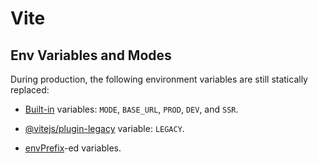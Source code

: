 # Vite

## Env Variables and Modes

During production, the following environment variables are still statically replaced:

- [Built-in](https://vitejs.dev/guide/env-and-mode.html#env-variables) variables: `MODE`, `BASE_URL`, `PROD`, `DEV`, and `SSR`.

- [@vitejs/plugin-legacy](https://github.com/vitejs/vite/tree/main/packages/plugin-legacy#vitejsplugin-legacy-:~:text=Inject%20the%20import.meta.env.LEGACY%20env%20variable%2C%20which%20will%20only%20be%20true%20in%20the%20legacy%20production%20build%2C%20and%20false%20in%20all%20other%20cases.) variable: `LEGACY`.

- [envPrefix](https://vitejs.dev/config/shared-options.html#envprefix)-ed variables.
